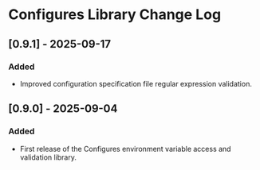 # Configures Library Change Log

## [0.9.1] - 2025-09-17
### Added
- Improved configuration specification file regular expression validation.

## [0.9.0] - 2025-09-04
### Added
- First release of the Configures environment variable access and validation library.
